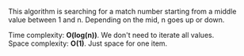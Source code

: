 This algorithm is searching for a match number starting from a middle  
value between 1 and n. Depending on the mid, n goes up or down.  

Time complexity: **O(log(n))**. We don't need to iterate all values.    
Space complexity: **O(1)**. Just space for one item.